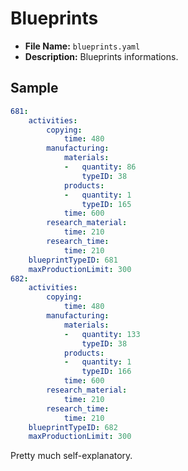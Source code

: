 # Blueprints

* __File Name:__ ``blueprints.yaml``
* __Description:__ Blueprints informations.

## Sample

```yaml
681:
    activities:
        copying:
            time: 480
        manufacturing:
            materials:
            -   quantity: 86
                typeID: 38
            products:
            -   quantity: 1
                typeID: 165
            time: 600
        research_material:
            time: 210
        research_time:
            time: 210
    blueprintTypeID: 681
    maxProductionLimit: 300
682:
    activities:
        copying:
            time: 480
        manufacturing:
            materials:
            -   quantity: 133
                typeID: 38
            products:
            -   quantity: 1
                typeID: 166
            time: 600
        research_material:
            time: 210
        research_time:
            time: 210
    blueprintTypeID: 682
    maxProductionLimit: 300
```

Pretty much self-explanatory.
